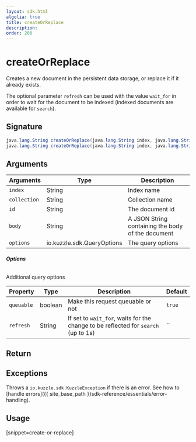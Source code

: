 ```yaml
---
layout: sdk.html
algolia: true
title: createOrReplace
description:
order: 200
---
```


# createOrReplace

Creates a new document in the persistent data storage, or replace it if it already exists.

The optional parameter `refresh` can be used with the value `wait_for` in order to wait for the document to be indexed (indexed documents are available for `search`).

## Signature

```java
java.lang.String createOrReplace(java.lang.String index, java.lang.String collection, java.lang.String id, java.lang.String body, io.kuzzle.sdk.QueryOptions options) throws io.kuzzle.sdk.BadRequestException, io.kuz zle.sdk.ForbiddenException, io.kuzzle.sdk.GatewayTimeoutException, io.kuzzle.sdk.InternalException, io.kuzzle.sdk.NotFoundException, io.kuzzle.sdk.PartialException, io.kuzzle.sdk.PreconditionException, io.kuzzle.sdk.ServiceUnavailableException, io.kuzzle.sdk.SizeLimitException, io.kuzzle.sdk.UnauthorizedException, io.kuzzle.sdk.KuzzleException;
java.lang.String createOrReplace(java.lang.String index, java.lang.String collection, java.lang.String id, java.lang.String body) throws io.kuzzle.sdk.BadRequestException, io.kuzzle.sdk.ForbiddenException, io.kuzzle.sdk.GatewayTimeoutException, io.kuzzle.sdk.InternalException, io.kuzzle.sdk.NotFoundException, io.kuzzle.sdk.PartialException, io.kuzzle.sdk.PreconditionException, io.kuzzle.sdk.ServiceUnavailableException, io.kuzzle.sdk.SizeLimitException, io.kuzzle.sdk.UnauthorizedException, io.kuzzle.sdk.KuzzleException;
```

## Arguments

| Arguments | Type | Description |
| --- | --- | --- |
| `index` | String | Index name |
| `collection` | String | Collection name |
| `id` | String | The document id |
| `body` | String | A JSON String containing the body of the document |
| `options` | io.kuzzle.sdk.QueryOptions | The query options |

###### **Options**

Additional query options

| Property   | Type    | Description                       | Default |
| ---------- | ------- | --------------------------------- | ------- |
| `queuable` | boolean | Make this request queuable or not | `true`  |
| `refresh` | String | If set to `wait_for`, waits for the change to be reflected for `search` (up to 1s) | `` |

## Return

## Exceptions

Throws a `io.kuzzle.sdk.KuzzleException` if there is an error. See how to [handle errors]({{ site_base_path }}sdk-reference/essentials/error-handling).

## Usage

[snippet=create-or-replace]
